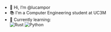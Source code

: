 - 👋 Hi, I’m @lucampor
- 📚 I'm a Computer Engineering student at UC3M
- 🌱 Currently learning:  
![Rust](https://img.shields.io/badge/Rust-000000?style=flat&logo=rust&logoColor=brown)
![Python](https://img.shields.io/badge/Python-000000?style=flat&logo=python)
